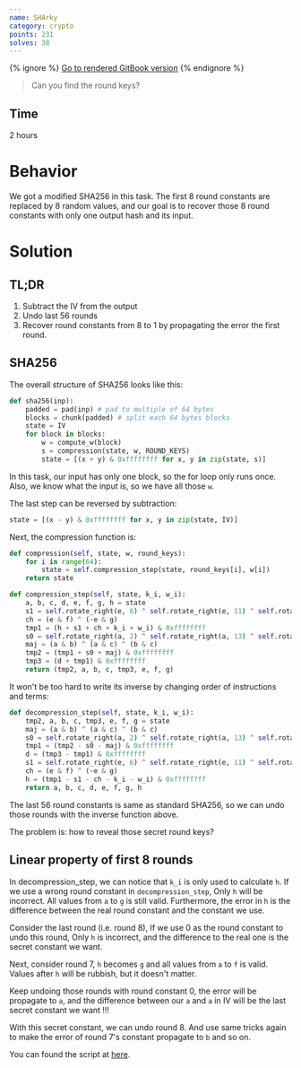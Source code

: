 ```yaml
---
name: SHArky
category: crypto
points: 231
solves: 38
---
```


{% ignore %}
[Go to rendered GitBook version](https://sasdf.github.io/ctf/)
{% endignore %}

> Can you find the round keys?


## Time
2 hours


# Behavior
We got a modified SHA256 in this task.
The first 8 round constants are replaced by 8 random values,
and our goal is to recover those 8 round constants with only one output hash and its input.


# Solution
## TL;DR
1. Subtract the IV from the output
2. Undo last 56 rounds
3. Recover round constants from 8 to 1 by propagating the error the first round.


## SHA256
The overall structure of SHA256 looks like this:
```python
def sha256(inp):
    padded = pad(inp) # pad to multiple of 64 bytes
    blocks = chunk(padded) # split each 64 bytes blocks
    state = IV
    for block in blocks:
        w = compute_w(block)
        s = compression(state, w, ROUND_KEYS)
        state = [(x + y) & 0xffffffff for x, y in zip(state, s)]
```

In this task, our input has only one block, so the for loop only runs once.
Also, we know what the input is, so we have all those `w`.

The last step can be reversed by subtraction:
```python
state = [(x - y) & 0xffffffff for x, y in zip(state, IV)]
```

Next, the compression function is:
```python
def compression(self, state, w, round_keys):
    for i in range(64):
        state = self.compression_step(state, round_keys[i], w[i])
    return state

def compression_step(self, state, k_i, w_i):
    a, b, c, d, e, f, g, h = state
    s1 = self.rotate_right(e, 6) ^ self.rotate_right(e, 11) ^ self.rotate_right(e, 25)
    ch = (e & f) ^ (~e & g)
    tmp1 = (h + s1 + ch + k_i + w_i) & 0xffffffff
    s0 = self.rotate_right(a, 2) ^ self.rotate_right(a, 13) ^ self.rotate_right(a, 22)
    maj = (a & b) ^ (a & c) ^ (b & c)
    tmp2 = (tmp1 + s0 + maj) & 0xffffffff
    tmp3 = (d + tmp1) & 0xffffffff
    return (tmp2, a, b, c, tmp3, e, f, g)
```

It won't be too hard to write its inverse by changing order of instructions and terms:
```python
def decompression_step(self, state, k_i, w_i):
    tmp2, a, b, c, tmp3, e, f, g = state
    maj = (a & b) ^ (a & c) ^ (b & c)
    s0 = self.rotate_right(a, 2) ^ self.rotate_right(a, 13) ^ self.rotate_right(a, 22)
    tmp1 = (tmp2 - s0 - maj) & 0xffffffff
    d = (tmp3 - tmp1) & 0xffffffff
    s1 = self.rotate_right(e, 6) ^ self.rotate_right(e, 11) ^ self.rotate_right(e, 25)
    ch = (e & f) ^ (~e & g)
    h = (tmp1 - s1 - ch - k_i - w_i) & 0xffffffff
    return a, b, c, d, e, f, g, h
```

The last 56 round constants is same as standard SHA256,
so we can undo those rounds with the inverse function above.

The problem is: how to reveal those secret round keys?


## Linear property of first 8 rounds
In decompression_step, we can notice that `k_i` is only used to calculate `h`.
If we use a wrong round constant in `decompression_step`,
Only `h` will be incorrect.
All values from `a` to `g` is still valid.
Furthermore, the error in `h` is the difference between the real round constant and the constant we use.

Consider the last round (i.e. round 8),
If we use 0 as the round constant to undo this round,
Only `h` is incorrect, and the difference to the real one is the secret constant we want.

Next, consider round 7,
`h` becomes `g` and all values from `a` to `f` is valid.
Values after `h` will be rubbish, but it doesn't matter.

Keep undoing those rounds with round constant 0,
the error will be propagate to `a`,
and the difference between our `a` and `a` in IV will be the last secret constant we want !!!

With this secret constant, we can undo round 8.
And use same tricks again to make the error of round 7's constant propagate to `b` and so on.

You can found the script at [here]([_files/solve.py]).
